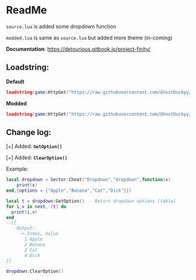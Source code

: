 # ReadMe
`source.lua` is added some dropdown function

`modded.lua` is same as `source.lua` but added more theme (in-coming)

**Documentation**: https://detourious.gitbook.io/project-finity/

## **Loadstring**:

**Default**
```lua
loadstring(game:HttpGet("https://raw.githubusercontent.com/GhostDuckyy/Ui-Librarys/main/Project%20%20Finity/source.lua", true))();
```
**Modded**
```lua
loadstring(game:HttpGet("https://raw.githubusercontent.com/GhostDuckyy/Ui-Librarys/main/Project%20%20Finity/modded.lua", true))();
```

## Change log:
[+] Added: **`GetOption()`**

[+] Added: **`ClearOption()`**

Example:
```lua
local dropdown = Sector:Cheat("Dropdown","dropdown",function(x)
    print(x)
end,{options = {"Apple","Banana","Cat","Dick"}})

local t = dropdown:GetOption() -- Return dropdown options [table]
for i,v in next, (t) do
  print(i,v)
end
--[[
    Output:
     -> Index, Value
       1 Apple
       2 Banana
       3 Cat
       4 Dick
]]

dropdown:ClearOption()
```
